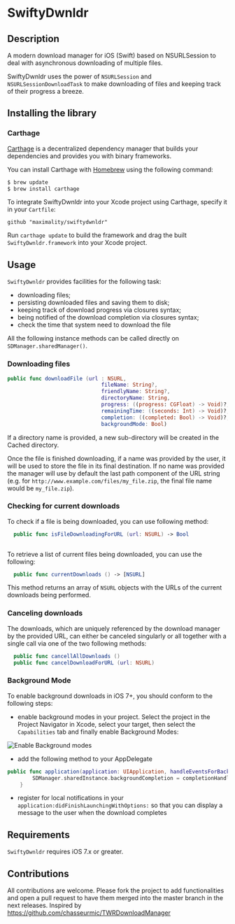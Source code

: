 SwiftyDwnldr
=================

## Description

A modern download manager for iOS (Swift) based on NSURLSession to deal with asynchronous downloading of multiple files. 

SwiftyDwnldr uses the power of `NSURLSession` and `NSURLSessionDownloadTask` to make downloading of files and keeping track of their progress a breeze.

## Installing the library

### Carthage

[Carthage](https://github.com/Carthage/Carthage) is a decentralized dependency manager that builds your dependencies and provides you with binary frameworks.

You can install Carthage with [Homebrew](http://brew.sh/) using the following command:

```bash
$ brew update
$ brew install carthage
```

To integrate SwiftyDwnldr into your Xcode project using Carthage, specify it in your `Cartfile`:

```ogdl
github "maximality/swiftydwnldr"
```

Run `carthage update` to build the framework and drag the built `SwiftyDwnldr.framework` into your Xcode project.

## Usage

`SwiftyDwnldr` provides facilities for the following task:

- downloading files;
- persisting downloaded files and saving them to disk;
- keeping track of download progress via closures syntax;
- being notified of the download completion via closures syntax;
- check the time that system need to download the file

All the following instance methods can be called directly on `
SDManager.sharedManager()`.

### Downloading files

```swift 
public func downloadFile (url : NSURL,
                              fileName: String?,
                              friendlyName: String?,
                              directoryName: String,
                              progress: ((progress: CGFloat) -> Void)?,
                              remainingTime: ((seconds: Int) -> Void)?,
                              completion: ((completed: Bool) -> Void)?,
                              backgroundMode: Bool)
```

If a directory name is provided, a new sub-directory will be created in the Cached directory.

Once the file is finished downloading, if a name was provided by the user, it will be used to store the file in its final destination. If no name was provided the manager will use by default the last path component of the URL string (e.g. for `http://www.example.com/files/my_file.zip`, the final file name would be `my_file.zip`).

### Checking for current downloads 

To check if a file is being downloaded, you can use following method:

```swift
  public func isFileDownloadingForURL (url: NSURL) -> Bool
  
```

To retrieve a list of current files being downloaded, you can use the following:

```swift 
  public func currentDownloads () -> [NSURL]
```

This method returns an array of `NSURL` objects with the URLs of the current downloads being performed.

### Canceling downloads

The downloads, which are uniquely referenced by the download manager by the provided URL, can either be canceled singularly or all together with a single call via one of the two following methods:

```swift
  public func cancellAllDownloads ()
  public func cancelDownloadForURL (url: NSURL)
```
### Background Mode

To enable background downloads in iOS 7+, you should conform to the following steps:

- enable background modes in your project. Select the project in the Project Navigator in Xcode, select your target, then select the `Capabilities` tab and finally enable Background Modes:

![Enable Background modes](http://cocoahunter-blog.s3.amazonaws.com/TWRDownloadManager/bg_modes.png)

- add the following method to your AppDelegate

```swift
public func application(application: UIApplication, handleEventsForBackgroundURLSession identifier: String, completionHandler: () -> Void) {
        SDManager.sharedInstance.backgroundCompletion = completionHandler
    }
```

- register for local notifications in your `application:didFinishLaunchingWithOptions:` so that you can display a message to the user when the download completes

## Requirements

`SwiftyDwnldr` requires iOS 7.x or greater.

## Contributions

All contributions are welcome. Please fork the project to add functionalities and open a pull request to have them merged into the master branch in the next releases.
Inspired by https://github.com/chasseurmic/TWRDownloadManager
